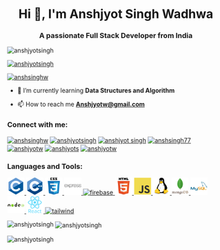 <h1 align="center">Hi 👋, I'm Anshjyot Singh Wadhwa</h1>
<h3 align="center">A passionate Full Stack Developer from India</h3>

<p align="left"> <img src="https://komarev.com/ghpvc/?username=anshjyotsingh&label=Profile%20views&color=0e75b6&style=flat" alt="anshjyotsingh" /> </p>

<p align="left"> <a href="https://github.com/ryo-ma/github-profile-trophy"><img src="https://github-profile-trophy.vercel.app/?username=anshjyotsingh" alt="anshjyotsingh" /></a> </p>

<p align="left"> <a href="https://twitter.com/anshsinghw" target="blank"><img src="https://img.shields.io/twitter/follow/anshsinghw?logo=twitter&style=for-the-badge" alt="anshsinghw" /></a> </p>

- 🌱 I’m currently learning **Data Structures and Algorithm**

- 📫 How to reach me **Anshjyotw@gmail.com**

<h3 align="left">Connect with me:</h3>
<p align="left">
<a href="https://twitter.com/anshsinghw" target="blank"><img align="center" src="https://raw.githubusercontent.com/rahuldkjain/github-profile-readme-generator/master/src/images/icons/Social/twitter.svg" alt="anshsinghw" height="30" width="40" /></a>
<a href="https://linkedin.com/in/anshjyotsingh" target="blank"><img align="center" src="https://raw.githubusercontent.com/rahuldkjain/github-profile-readme-generator/master/src/images/icons/Social/linked-in-alt.svg" alt="anshjyotsingh" height="30" width="40" /></a>
<a href="https://www.youtube.com/c/anshjyot singh" target="blank"><img align="center" src="https://raw.githubusercontent.com/rahuldkjain/github-profile-readme-generator/master/src/images/icons/Social/youtube.svg" alt="anshjyot singh" height="30" width="40" /></a>
<a href="https://www.codechef.com/users/anshsingh77" target="blank"><img align="center" src="https://cdn.jsdelivr.net/npm/simple-icons@3.1.0/icons/codechef.svg" alt="anshsingh77" height="30" width="40" /></a>
<a href="https://www.hackerrank.com/anshjyotw" target="blank"><img align="center" src="https://raw.githubusercontent.com/rahuldkjain/github-profile-readme-generator/master/src/images/icons/Social/hackerrank.svg" alt="anshjyotw" height="30" width="40" /></a>
<a href="https://codeforces.com/profile/anshjyots" target="blank"><img align="center" src="https://raw.githubusercontent.com/rahuldkjain/github-profile-readme-generator/master/src/images/icons/Social/codeforces.svg" alt="anshjyots" height="30" width="40" /></a>
<a href="https://www.leetcode.com/anshjyotw" target="blank"><img align="center" src="https://raw.githubusercontent.com/rahuldkjain/github-profile-readme-generator/master/src/images/icons/Social/leet-code.svg" alt="anshjyotw" height="30" width="40" /></a>
</p>

<h3 align="left">Languages and Tools:</h3>
<p align="left"> <a href="https://www.cprogramming.com/" target="_blank" rel="noreferrer"> <img src="https://raw.githubusercontent.com/devicons/devicon/master/icons/c/c-original.svg" alt="c" width="40" height="40"/> </a> <a href="https://www.w3schools.com/cpp/" target="_blank" rel="noreferrer"> <img src="https://raw.githubusercontent.com/devicons/devicon/master/icons/cplusplus/cplusplus-original.svg" alt="cplusplus" width="40" height="40"/> </a> <a href="https://www.w3schools.com/css/" target="_blank" rel="noreferrer"> <img src="https://raw.githubusercontent.com/devicons/devicon/master/icons/css3/css3-original-wordmark.svg" alt="css3" width="40" height="40"/> </a> <a href="https://expressjs.com" target="_blank" rel="noreferrer"> <img src="https://raw.githubusercontent.com/devicons/devicon/master/icons/express/express-original-wordmark.svg" alt="express" width="40" height="40"/> </a> <a href="https://firebase.google.com/" target="_blank" rel="noreferrer"> <img src="https://www.vectorlogo.zone/logos/firebase/firebase-icon.svg" alt="firebase" width="40" height="40"/> </a> <a href="https://www.w3.org/html/" target="_blank" rel="noreferrer"> <img src="https://raw.githubusercontent.com/devicons/devicon/master/icons/html5/html5-original-wordmark.svg" alt="html5" width="40" height="40"/> </a> <a href="https://developer.mozilla.org/en-US/docs/Web/JavaScript" target="_blank" rel="noreferrer"> <img src="https://raw.githubusercontent.com/devicons/devicon/master/icons/javascript/javascript-original.svg" alt="javascript" width="40" height="40"/> </a> <a href="https://www.linux.org/" target="_blank" rel="noreferrer"> <img src="https://raw.githubusercontent.com/devicons/devicon/master/icons/linux/linux-original.svg" alt="linux" width="40" height="40"/> </a> <a href="https://www.mongodb.com/" target="_blank" rel="noreferrer"> <img src="https://raw.githubusercontent.com/devicons/devicon/master/icons/mongodb/mongodb-original-wordmark.svg" alt="mongodb" width="40" height="40"/> </a> <a href="https://www.mysql.com/" target="_blank" rel="noreferrer"> <img src="https://raw.githubusercontent.com/devicons/devicon/master/icons/mysql/mysql-original-wordmark.svg" alt="mysql" width="40" height="40"/> </a> <a href="https://nodejs.org" target="_blank" rel="noreferrer"> <img src="https://raw.githubusercontent.com/devicons/devicon/master/icons/nodejs/nodejs-original-wordmark.svg" alt="nodejs" width="40" height="40"/> </a> <a href="https://reactjs.org/" target="_blank" rel="noreferrer"> <img src="https://raw.githubusercontent.com/devicons/devicon/master/icons/react/react-original-wordmark.svg" alt="react" width="40" height="40"/> </a> <a href="https://tailwindcss.com/" target="_blank" rel="noreferrer"> <img src="https://www.vectorlogo.zone/logos/tailwindcss/tailwindcss-icon.svg" alt="tailwind" width="40" height="40"/> </a> </p>

<p><img align="left" src="https://github-readme-stats.vercel.app/api/top-langs?username=anshjyotsingh&show_icons=true&locale=en&layout=compact" alt="anshjyotsingh" /></p>

<p>&nbsp;<img align="center" src="https://github-readme-stats.vercel.app/api?username=anshjyotsingh&show_icons=true&locale=en" alt="anshjyotsingh" /></p>

<p><img align="center" src="https://github-readme-streak-stats.herokuapp.com/?user=anshjyotsingh&" alt="anshjyotsingh" /></p>
